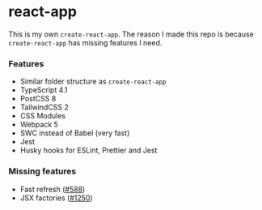 # react-app

This is my own `create-react-app`. The reason I made this repo is because `create-react-app` has missing features I need.

### Features

- Similar folder structure as `create-react-app`
- TypeScript 4.1
- PostCSS 8
- TailwindCSS 2
- CSS Modules
- Webpack 5
- SWC instead of Babel (very fast)
- Jest
- Husky hooks for ESLint, Prettier and Jest

### Missing features

- Fast refresh ([#588][588])
- JSX factories ([#1250][1250])

[588]: https://github.com/swc-project/swc/issues/588
[1250]: https://github.com/swc-project/swc/issues/1250
